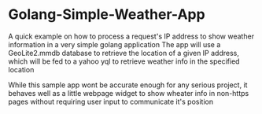 # Golang-Simple-Weather-App
A quick example on how to process a request's IP address to show weather information in a very simple golang application
The app will use a GeoLite2.mmdb database to retrieve the location of a given IP address, which will be fed to a yahoo yql to retrieve weather info in the specified location

While this sample app wont be accurate enough for any serious project, it behaves well as a little webpage widget to show wheater info in non-https pages without requiring user input to communicate it's position
